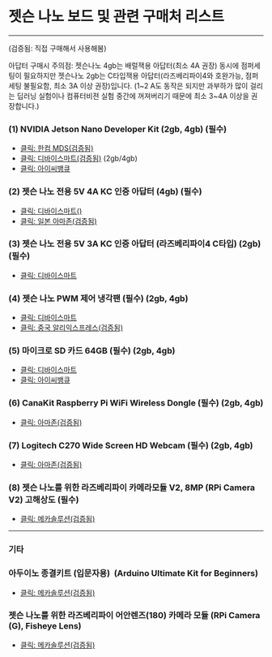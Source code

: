 # 젯슨 나노 보드 및 관련  구매처 리스트

***

(검증됨: 직접 구매해서 사용해봄)

아답터 구매시 주의점: 젯슨나노 4gb는 배럴잭용 아답터(최소 4A 권장) 동시에 점퍼세팅이 필요하지만 젯슨나노 2gb는 C타입잭용 아답터(라즈베리파이4와 호완가능, 점퍼세팅 불필요함, 최소 3A 이상 권장)입니다. (1~2 A도 동작은 되지만 과부하가 많이 걸리는 딥러닝 실험이나 컴퓨터비젼 실험 중간에 꺼져버리기 때문에 최소 3~4A 이상을 권장합니다.)


### (1) NVIDIA Jetson Nano Developer Kit (2gb, 4gb) (필수)
* [클릭: 한컴 MDS(검증됨)](http://mdsshop.co.kr/product/detail.html?product_no=134&cate_no=1&display_group=6)
* [클릭: 디바이스마트(검증됨)](http://www.devicemart.co.kr/goods/view?no=11869994) (2gb/4gb)
* [클릭: 아이씨뱅큐](https://www.icbanq.com/P010404186)

### (2) 젯슨 나노 전용 5V 4A KC 인증 아답터 (4gb) (필수)
* [클릭: 디바이스마트()](http://www.devicemart.co.kr/goods/view?no=12240663)
* [클릭: 일본 아마존(검증됨)](https://www.amazon.co.jp/AC%E3%82%A2%E3%83%80%E3%83%97%E3%82%BF%E3%83%BC-%E5%A4%A7%E6%89%8B%E3%83%A1%E3%83%BC%E3%82%AB%E3%83%BCOEM%E7%A4%BE%E8%A3%BD%E5%93%81-%E3%82%BB%E3%83%B3%E3%82%BF%E3%83%BC%E3%83%97%E3%83%A9%E3%82%B9-%E3%82%B9%E3%82%A4%E3%83%83%E3%83%81%E3%83%B3%E3%82%B0%E5%BC%8F-%E5%87%BA%E5%8A%9B%E3%83%97%E3%83%A9%E3%82%B0%E5%A4%96%E5%BE%845-5mm/dp/B015RKFAA2/ref=pd_rhf_sc_p_img_3?_encoding=UTF8&psc=1&refRID=C7QMT31X3M6GXK52WCP1)

### (3) 젯슨 나노 전용 5V 3A KC 인증 아답터 (라즈베리파이4 C타입) (2gb) (필수)
* [클릭: 디바이스마트](http://www.devicemart.co.kr/goods/view?no=12234996)

### (4) 젯슨 나노 PWM 제어 냉각팬 (필수) (2gb, 4gb)
* [클릭: 디바이스마트](http://www.devicemart.co.kr/goods/view?no=12494456)
* [클릭: 중국 알리익스프레스(검증됨)](https://www.aliexpress.com/i/33047501770.html)

### (5) 마이크로 SD 카드 64GB (필수) (2gb, 4gb)
* [클릭: 디바이스마트](http://www.devicemart.co.kr/goods/view?no=10984066)
* [클릭: 아이씨뱅큐](https://www.icbanq.com/P008186356)


### (6) CanaKit Raspberry Pi WiFi Wireless Dongle  (필수) (2gb, 4gb)
* [클릭: 아마존(검증됨)](http://bitly.kr/9gQ8YTu)

### (7) Logitech C270 Wide Screen HD Webcam (필수) (2gb, 4gb)
* [클릭: 아마존(검증됨)](http://bitly.kr/sJuONkx)

### (8) 젯슨 나노를 위한 라즈베리파이 카메라모듈 V2, 8MP (RPi Camera V2) 고해상도 (필수) 
* [클릭: 메카솔루션(검증됨)](http://mechasolution.com/shop/goods/goods_view.php?goodsno=537776&category=)

***
### 기타

### 아두이노 종결키트 (입문자용)  (Arduino Ultimate Kit for Beginners)
* [클릭: 메카솔루션(검증됨)](https://bit.ly/34c9RbM)

### 젯슨 나노를 위한 라즈베리파이 어안렌즈(180) 카메라 모듈 (RPi Camera (G), Fisheye Lens)
* [클릭: 메카솔루션(검증됨)](http://mechasolution.com/shop/goods/goods_view.php?goodsno=71486&category=)
